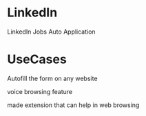# LinkedIn
LinkedIn Jobs Auto Application

# UseCases
Autofill the form on any website

voice browsing feature

made extension that can help in web browsing 
